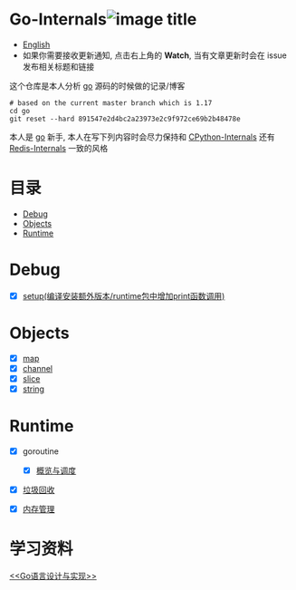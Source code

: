 # Go-Internals![image title](http://www.zpoint.xyz:8080/count/tag.svg?url=github%2Fgo-Internals-CN)
* [English](https://github.com/zpoint/Go-Internals)
* 如果你需要接收更新通知, 点击右上角的 **Watch**, 当有文章更新时会在 issue 发布相关标题和链接

这个仓库是本人分析 [go](https://github.com/golang/go) 源码的时候做的记录/博客

```shell script
# based on the current master branch which is 1.17
cd go
git reset --hard 891547e2d4bc2a23973e2c9f972ce69b2b48478e
```

本人是 [go](https://github.com/golang/go) 新手, 本人在写下列内容时会尽力保持和 [CPython-Internals](https://github.com/zpoint/CPython-Internals) 还有 [Redis-Internals](https://github.com/zpoint/Redis-Internals) 一致的风格



# 目录

* [Debug](#Debug)
* [Objects](#Objects)
* [Runtime](#Runtime)

# Debug

- [x] [setup(编译安装额外版本/runtime包中增加print函数调用)](https://github.com/zpoint/Go-Internals/blob/1.15/debug/setup/setup_cn.md)

# Objects

- [x] [map](https://github.com/zpoint/Go-Internals/blob/1.15/objects/map/map_cn.md)
- [x] [channel](https://github.com/zpoint/Go-Internals/blob/1.15/objects/chan/chan_cn.md)
- [x] [slice](https://github.com/zpoint/Go-Internals/blob/master/objects/slice/slice_cn.md)
- [x] [string](https://github.com/zpoint/Go-Internals/blob/master/objects/string/string_cn.md)

# Runtime

- [x] goroutine
	- [x] [概览与调度](https://github.com/zpoint/Go-Internals/blob/1.15/runtime/goroutine/goroutine_cn.md)
- [x] [垃圾回收](https://github.com/zpoint/Go-Internals/blob/1.15/runtime/gc/gc_cn.md)
- [x] [内存管理](https://github.com/zpoint/Go-Internals/blob/1.15/runtime/memory_management/memory_management_cn.md)



# 学习资料

[\<\<Go语言设计与实现\>\>](https://item.jd.com/13521160.html)

